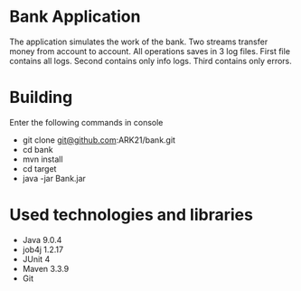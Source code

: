 Bank Application
==============

 The application simulates the work of the bank. Two streams transfer money from account to account. 
 All operations saves in 3 log files. First file contains all logs. Second contains only info logs. 
 Third contains only errors.

Building
========

Enter the following commands in console

- git clone git@github.com:ARK21/bank.git
- cd bank
- mvn install
- cd target
- java -jar Bank.jar

Used technologies and libraries
===================================
- Java 9.0.4 
- job4j 1.2.17
- JUnit 4
- Maven 3.3.9
- Git

